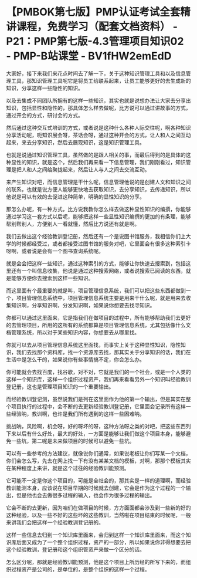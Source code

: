 # 【PMBOK第七版】PMP认证考试全套精讲课程，免费学习（配套文档资料） - P21：PMP第七版-4.3管理项目知识02 - PMP-B站课堂 - BV1fHW2emEdD

大家好，接下来我们来花点时间去了解一下，关于这种知识管理工具和以及信息管理工具，那知识管理工具呢它是将员工给联系起来，让员工能够更好的去生成新的知识，分享这样一些隐性的知识。

以及去集成不同团队所拥有的这样一些知识，其实也就是说想办法让大家去分享出知识，包括显性和隐性的，那具体怎么样去做呢，比方说可以通过讲故事的方式，通过开会的方式，研讨会的方式。

然后通过这种交互式培训的方式，或者说是这种什么各种人际交往呢，啊各种知识分享活动呢，呃知识展会呀，茶话会呀，通过这种开会的方式，让人和人之间互动起来，来去分享知识，然后去展现知识，这是知识管理工具。

也就是说通过知识管理工具，虽然做的是跟人相关的事，而最后得到的是具体的这种显性的知识，就是这个，然后我们再来看一下信息管理，我们刚刚看过，知识管理是把人和人之间给聚拢起来，然后让人与人之间去交流互动。

来产生知识对吧，而信息管理是干什么呢，信息管理他说的是创建人文和知识之间的联系，也就是说方便人能够更快地去获取知识，去分享知识，去传递知识，所以他说是可以有效的去促进这种简单，明确的显性知识的分享。

那怎么办呢，有一种方式，比方说我教你怎么样去做这种显性知识的编撰，你能够通过学习这一套方式以后呢，能够把这样一些显性知识编撰的更加的有条理，能够帮别帮别人，方便别人一看就懂，然后比方说还有就是啊。

我们去做出这个经验教训登记册，然后还有一个是说图书馆服务，我相信你们上大学的时候都经受过，或者都接受过图书馆的服务对吧，它里面会有很多这种索引卡呀啊，或者说是会有一个图书查询系统呢。

就是会会把这样一些知识，通过这种索引的方式，能够让你快速去搜索到，包括这里还有一个叫信息收集，他说是通过这种搜索网络，或者说搜索已阅读的东西，就是能够方便你去搜索到这样一些知识。

而这里面有个最重要的就是叫，项目管理信息系统，我们可以把这些东西都做到一个，项目管理信息系统中，项目管理信息系统主要是用来干什么呢，就是用来去收集知识啊，分享知识啊，分发知识啊，如果说你想要去找寻知识。

你都可以通过这里面来，它是指我们在做项目的过程中，所有能够帮助我们去更好的去管理项目，所用的这所有的系统都算是项目管理信息系统，尤其包括像什么文档管理系统，所以对于某些知识内容，你想要去从哪里找。

你就可以去从项目管理信息系统这里面找，而事实上关于这种显性知识，隐性知识，我们去找那个资料库，找一个资源库去找，那其实关于分享知识的话，我们在生活中是怎么干的，如果说你有些事情搞不定，你会怎么办。

你可能就会去找百度，找谷歌，对不对，它就是我们的一个社会，或是一个人类的这样一个知识库，这样一个组织过程资产，我们再来看看另外一个知识叫经验教训登记册，这也是管理项目知识的一个重要输出。

而经验教训登记测，虽然说我们是列在这里面作为他的第一个输出，但是其实在整个项目执行的过程中，会不断的去更新经验教训登记册，它里面会记录所有这样一些经验呐，教训啊，也许是我们所有遇到的这样一些困难呐。

挑战呐，风险啊，机会呀，好的呀坏的呀，这种方法呀之类的对吧，把这些东西列下来以后有什么好处，最大的好处，一方面是能够让我们做这个项目本身，能够避免一些坑，第二呢是未来做项目的时候可以避免一些坑。

可以有一些参考的方法建议，就像说你们通常，如果说老板让你们写某一个文档，你们会怎么写，先去在网上找一下有没有某某文档的模板，对啊，那那个模板其实在某种程度上来讲，就是这个过往的经验教训能预测。

它可能不一定是你这个项目的，可能是全社会的，那其实是一样的道理啊，而经验教训能测本身，应该说在项目早期的时候就去创建，它会是作为这个过程的一个输出，但是他也会去做很多过程的输入，也会作为很多过程的输出。

它会不断的去更新，因为咱们在做项目的时候，方方面面都会涉及到一些新的好的这种经验，以及一些不好的这些坏的这些教训，当然啦在项目结束的时候呢，一般来讲我们会把这样一个经验教训登记册的。

这样一些信息去归到一个知识库里面来，会归到这样一个知识库里面来，而这个知识库后面又成为了一个整个组织过程，资产的一部分，所以如果说你非得想要去把这个经验教训，登记册和这个组织管资产来做一个区分的话。

怎么区分呢，那就是经验教训能预测，他是这个项目上所历经的所写下来的，而组织过程资产是公司的，是单位的，是整个组织的这样一个过程。

